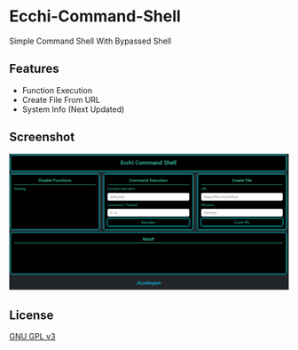 # Ecchi-Command-Shell
Simple Command Shell With Bypassed Shell

## Features
- Function Execution
- Create File From URL
- System Info (Next Updated)

## Screenshot
![ecchi](https://raw.githubusercontent.com/dmzhari/Ecchi-Command-Shell/main/Image%20Shell.png "My Home Command Shell")

## License
[GNU GPL v3](LICENSE)
